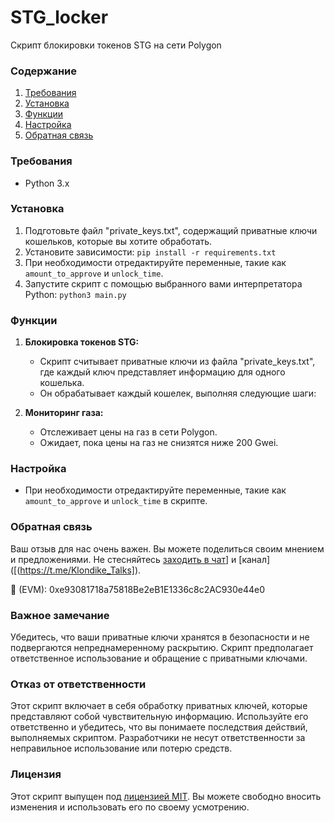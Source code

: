 # STG_locker
Скрипт блокировки токенов STG на сети Polygon

### Содержание

1. [Требования](#требования)
2. [Установка](#установка)
3. [Функции](#функции)
4. [Настройка](#настройка)
5. [Обратная связь](#обратная-связь)

### Требования<a name="требования"></a>

- Python 3.x

### Установка<a name="установка"></a>

1. Подготовьте файл "private_keys.txt", содержащий приватные ключи кошельков, которые вы хотите обработать.
2. Установите зависимости: `pip install -r requirements.txt`
3. При необходимости отредактируйте переменные, такие как `amount_to_approve` и `unlock_time`.
4. Запустите скрипт с помощью выбранного вами интерпретатора Python: `python3 main.py`

### Функции<a name="функции"></a>

1. **Блокировка токенов STG:**
   - Скрипт считывает приватные ключи из файла "private_keys.txt", где каждый ключ представляет информацию для одного кошелька.
   - Он обрабатывает каждый кошелек, выполняя следующие шаги:

2. **Мониторинг газа:**
   - Отслеживает цены на газ в сети Polygon.
   - Ожидает, пока цены на газ не снизятся ниже 200 Gwei.

### Настройка<a name="настройка"></a>

- При необходимости отредактируйте переменные, такие как `amount_to_approve` и `unlock_time` в скрипте.

### Обратная связь<a name="обратная-связь"></a>
Ваш отзыв для нас очень важен. Вы можете поделиться своим мнением и предложениями. Не стесняйтесь [заходить в чат]([https://t.me/MyKlondike)] и [канал]([(https://t.me/Klondike_Talks]).

🍩 (EVM): 0xe93081718a75818Be2eB1E1336c8c2AC930e44e0


### Важное замечание

Убедитесь, что ваши приватные ключи хранятся в безопасности и не подвергаются непреднамеренному раскрытию. Скрипт предполагает ответственное использование и обращение с приватными ключами.

### Отказ от ответственности

Этот скрипт включает в себя обработку приватных ключей, которые представляют собой чувствительную информацию. Используйте его ответственно и убедитесь, что вы понимаете последствия действий, выполняемых скриптом. Разработчики не несут ответственности за неправильное использование или потерю средств.

### Лицензия

Этот скрипт выпущен под [лицензией MIT](LICENSE). Вы можете свободно вносить изменения и использовать его по своему усмотрению.
